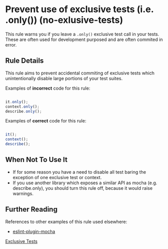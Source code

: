 # Prevent use of exclusive tests (i.e. .only()) (no-exlusive-tests)

This rule warns you if you leave a `.only()` exclusive test call in your tests.
These are often used for development purposed and are often commited in error.


## Rule Details

This rule aims to prevent accidental commiting of exclusive tests which unintentionally disable large portions of your test suites.

Examples of **incorrect** code for this rule:

```js

it.only();
context.only();
describe.only();

```

Examples of **correct** code for this rule:

```js

it();
context();
describe();

```

## When Not To Use It

* If for some reason you have a need to disable all test baring the exception of one exclusive test or context.
* If you use another library which exposes a similar API as mocha (e.g. describe.only), you should turn this rule off, because it would raise warnings.


## Further Reading

References to other examples of this rule used elsewhere:

* [eslint-plugin-mocha](https://github.com/lo1tuma/eslint-plugin-mocha/blob/master/docs/rules/no-exclusive-tests.md)

[Exclusive Tests](https://mochajs.org/#exclusive-tests)